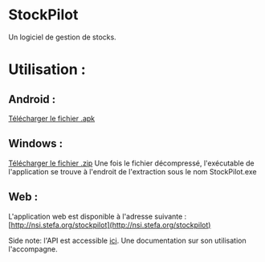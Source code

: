 # StockPilot

Un logiciel de gestion de stocks.

# Utilisation :
## Android :
[Télécharger le fichier .apk](http://nsi.stefa.org/stockpilot/StockPilot.apk)
## Windows : 
[Télécharger le fichier .zip](http://nsi.stefa.org/stockpilot/StockPilot.zip)
Une fois le fichier décompressé, l'exécutable de l'application se trouve à l'endroit de l'extraction sous le nom StockPilot.exe
## Web :
L'application web est disponible à l'adresse suivante : [http://nsi.stefa.org/stockpilot](http://nsi.stefa.org/stockpilot)

Side note: l'API est accessible [ici](https://nsi.stefa.org/stockpilot/API/). Une documentation sur son utilisation l'accompagne.
